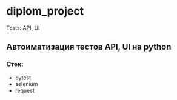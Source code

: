 # diplom_project
Tests: API, UI

## Автоиматизация тестов API, UI на python

### Стек:
- pytest
- selenium
- request 
